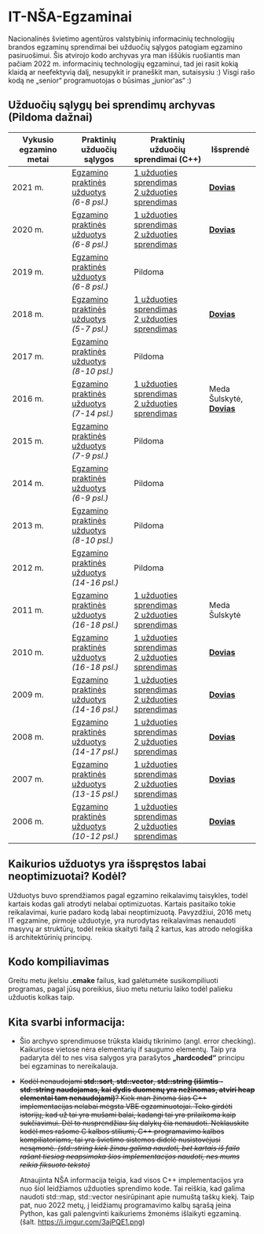 # IT-NŠA-Egzaminai
Nacionalinės švietimo agentūros valstybinių informacinių technologijų brandos egzaminų sprendimai bei užduočių sąlygos patogiam egzamino pasiruošimui. Šis atvirojo kodo archyvas yra man iššūkis ruošiantis man pačiam 2022 m. informacinių technologijų egzaminui, tad jei rasit kokią klaidą ar neefektyvią dalį, nesupykit ir praneškit man, sutaisysiu :) Visgi rašo kodą ne „senior“ programuotojas o būsimas „junior'as“ :) 

## Užduočių sąlygų bei sprendimų archyvas (Pildoma dažnai)
|Vykusio egzamino metai|Praktinių užduočių sąlygos|Praktinių užduočių sprendimai (C++)|Išsprendė|
|-|-|-|-|
|2021 m.| [Egzamino praktinės užduotys](https://www.nsa.smm.lt/wp-content/uploads/2021/06/IT_2021_pagr.pdf)</br>*(6-8 psl.)*| [1 užduoties sprendimas](https://github.com/Dovias/IT-VBE-Egzaminai/blob/main/IT-VBE-2021/U1.cpp)<br>[2 užduoties sprendimas](https://github.com/Dovias/IT-VBE-Egzaminai/blob/main/IT-VBE-2021/U2.cpp)|[<b>Dovias</b>](https://github.com/Dovias)|
|2020 m.|[Egzamino praktinės užduotys](https://www.nsa.smm.lt/wp-content/uploads/2021/02/8563_IT_2020_pagr_www.pdf)</br>*(6-8 psl.)*|[1 užduoties sprendimas](https://github.com/Dovias/IT-VBE-Egzaminai/blob/main/IT-VBE-2020/U1.cpp)<br>[2 užduoties sprendimas](https://github.com/Dovias/IT-VBE-Egzaminai/blob/main/IT-VBE-2020/U2.cpp)|[<b>Dovias</b>](https://github.com/Dovias)|
|2019 m.|[Egzamino praktinės užduotys](https://www.nsa.smm.lt/wp-content/uploads/2021/02/8018_IT-VBE-1_2019.pdf)<br>*(6-8 psl.)*|Pildoma||
|2018 m.|[Egzamino praktinės užduotys](https://www.nsa.smm.lt/wp-content/uploads/2021/03/7417_IT-VBE-1_2018-GALUTINE.pdf)<br>*(5-7 psl.)*|[1 užduoties sprendimas](https://github.com/Dovias/IT-VBE-Egzaminai/blob/main/IT-VBE-2018/U1.cpp)<br>[2 užduoties sprendimas](https://github.com/Dovias/IT-VBE-Egzaminai/blob/main/IT-VBE-2018/U2.cpp)|[<b>Dovias</b>](https://github.com/Dovias)|
|2017 m.|[Egzamino praktinės užduotys](https://www.nsa.smm.lt/wp-content/uploads/2021/03/6996_IT-VBE-1_2017-GALUTINE.pdf)<br>*(8-10 psl.)*|Pildoma||
|2016 m.|[Egzamino praktinės užduotys](https://www.nsa.smm.lt/wp-content/uploads/2021/03/6287_IT-VBE-1_2016-GALUTINIS.pdf)<br>*(7-14 psl.)*|[1 užduoties sprendimas](https://github.com/Dovias/IT-VBE-Egzaminai/blob/main/IT-VBE-2016/U1.cpp)<br>[2 užduoties sprendimas](https://github.com/Dovias/IT-VBE-Egzaminai/blob/main/IT-VBE-2016/U2.cpp)|Meda Šulskytė,<br>[<b>Dovias</b>](https://github.com/Dovias)|
|2015 m.|[Egzamino praktinės užduotys](https://www.nsa.smm.lt/wp-content/uploads/2021/03/5256_IT-VBE-1_2015.pdf)<br>*(7-9 psl.)*|Pildoma||
|2014 m.|[Egzamino praktinės užduotys](https://www.nsa.smm.lt/wp-content/uploads/2021/03/4429_2014-IT-VBE.pdf)<br>*(6-9 psl.)*|Pildoma||
|2013 m.|[Egzamino praktinės užduotys](https://www.nsa.smm.lt/wp-content/uploads/2021/03/3679_2013-IT-1-uzd-intern.pdf)<br>*(8-10 psl.)*|Pildoma||
|2012 m.|[Egzamino praktinės užduotys](https://www.nsa.smm.lt/wp-content/uploads/2021/03/2730_IT-1-2012.pdf)<br>*(14-16 psl.)*|Pildoma||
|2011 m.|[Egzamino praktinės užduotys](https://www.nsa.smm.lt/wp-content/uploads/2021/03/2062_IT-VBE-1_2011.pdf)<br>*(16-18 psl.)*|[1 užduoties sprendimas](https://github.com/Dovias/IT-VBE-Egzaminai/blob/main/IT-VBE-2011/U1.cpp)<br>[2 užduoties sprendimas](https://github.com/Dovias/IT-VBE-Egzaminai/blob/main/IT-VBE-2011/U2.cpp)|Meda Šulskytė|
|2010 m.|[Egzamino praktinės užduotys](https://www.nsa.smm.lt/wp-content/uploads/2021/04/1602_IT-pagr-2010.pdf)<br>*(16-18 psl.)*|[1 užduoties sprendimas](https://github.com/Dovias/IT-VBE-Egzaminai/blob/main/IT-VBE-2010/U1.cpp)</br>[2 užduoties sprendimas](https://github.com/Dovias/IT-VBE-Egzaminai/blob/main/IT-VBE-2010/U2.cpp)|[<b>Dovias</b>](https://github.com/Dovias)|
|2009 m.|[Egzamino praktinės užduotys](https://www.nsa.smm.lt/wp-content/uploads/2021/04/1044_uzduotys_2009_VBE_inf_technol.pdf)<br>*(14-16 psl.)*|[1 užduoties sprendimas](https://github.com/Dovias/IT-VBE-Egzaminai/blob/main/IT-VBE-2009/U1.cpp)</br>[2 užduoties sprendimas](https://github.com/Dovias/IT-VBE-Egzaminai/blob/main/IT-VBE-2009/U2.cpp)|[<b>Dovias</b>](https://github.com/Dovias)|
|2008 m.|[Egzamino praktinės užduotys](https://www.nsa.smm.lt/wp-content/uploads/2021/04/511_uzduotys_2008_VBE_IT.pdf)<br>*(14-17 psl.)*|[1 užduoties sprendimas](https://github.com/Dovias/IT-VBE-Egzaminai/blob/main/IT-VBE-2008/U1.cpp)</br>[2 užduoties sprendimas](https://github.com/Dovias/IT-VBE-Egzaminai/blob/main/IT-VBE-2008/U2.cpp)|[<b>Dovias</b>](https://github.com/Dovias)|
|2007 m.|[Egzamino praktinės užduotys](https://www.nsa.smm.lt/wp-content/uploads/2021/04/80_uzduotys_2007_VBE_IT.pdf)<br>*(13-15 psl.)*|[1 užduoties sprendimas](https://github.com/Dovias/IT-VBE-Egzaminai/blob/main/IT-VBE-2007/U1.cpp)<br>[2 užduoties sprendimas](https://github.com/Dovias/IT-VBE-Egzaminai/blob/main/IT-VBE-2007/U2.cpp)|[<b>Dovias</b>](https://github.com/Dovias)|
|2006 m.|[Egzamino praktinės užduotys](https://www.nsa.smm.lt/wp-content/uploads/2021/04/149_uzduotys_2006_VBE_IT.pdf)<br>*(10-12 psl.)*|[1 užduoties sprendimas](https://github.com/Dovias/IT-VBE-Egzaminai/blob/main/IT-VBE-2006/U1.cpp)<br>[2 užduoties sprendimas](https://github.com/Dovias/IT-VBE-Egzaminai/blob/main/IT-VBE-2006/U2.cpp)|[<b>Dovias</b>](https://github.com/Dovias)|
## Kaikurios užduotys yra išspręstos labai neoptimizuotai? Kodėl?
Užduotys buvo sprendžiamos pagal egzamino reikalavimų taisykles, todėl kartais kodas gali atrodyti nelabai optimizuotas. Kartais pasitaiko tokie reikalavimai, kurie padaro kodą labai neoptimizuotą. Pavyzdžiui, 2016 metų IT egzamine, pirmoje užduotyje, yra nurodytas reikalavimas nenaudoti masyvų ar struktūrų, todėl reikia skaityti failą 2 kartus, kas atrodo nelogiška iš architektūrinių principų.

## Kodo kompiliavimas
Greitu metu įkelsiu <b>.cmake</b> failus, kad galėtumėte susikompiliuoti programas, pagal jūsų poreikius, šiuo metu neturiu laiko todėl palieku užduotis kolkas taip.

## Kita svarbi informacija:
- Šio archyvo sprendimuose trūksta klaidų tikrinimo (angl. error checking). Kaikuriose vietose nėra elementarių if saugumo elementų. Taip yra padaryta dėl to nes visa salygos yra parašytos <b>„hardcoded“</b> principu bei egzaminas to nereikalauja.
- <s>Kodėl nenaudojami <b>std::sort</b>, <b>std::vector</b>, <b>std::string (išimtis - std::string naudojamas, kai dydis duomenų yra nežinomas, atviri heap elementai tam nenaudojami)</b>? Kiek man žinoma šias C++ implementacijas nelabai mėgsta VBE egzaminuotojai. Teko girdėti istorijų, kad už tai yra mušami balai, kadangi tai yra prilaikoma kaip sukčiavimui. Dėl to nusprendžiau šių dalykų čia nenaudoti. Neklauskite kodėl mes rašome C kalbos stiliumi, C++ programavimo kalbos kompiliatoriams, tai yra švietimo sistemos didelė nusistovėjusi nesąmonė. *(std::string kiek žinau galima naudoti, bet kartais iš failo rašant tiesiog neapsimoka šios implementacijos naudoti, nes mums reikia fiksuoto teksto)*</s>

  Atnaujinta NŠA informacija teigia, kad visos C++ implementacijos yra nuo šiol leidžiamos užduoties sprendimo kode. Tai reiškia, kad galima naudoti std::map, std::vector nesirūpinant apie numuštą taškų kiekį. Taip pat, nuo 2022 metų, į leidžiamų programavimo kalbų sąrašą įeina Python, kas gali palengvinti kaikuriems žmonėms išlaikyti egzaminą. (šalt. https://i.imgur.com/3ajPQE1.png)
